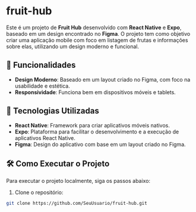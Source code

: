 # fruit-hub

Este é um projeto de **Fruit Hub** desenvolvido com **React Native** e **Expo**, baseado em um design encontrado no **Figma**. O projeto tem como objetivo criar uma aplicação mobile com foco em listagem de frutas e informações sobre elas, utilizando um design moderno e funcional.

## 🚀 Funcionalidades

- **Design Moderno**: Baseado em um layout criado no Figma, com foco na usabilidade e estética.
- **Responsividade**: Funciona bem em dispositivos móveis e tablets.

## 🚀 Tecnologias Utilizadas

- **React Native**: Framework para criar aplicativos móveis nativos.
- **Expo**: Plataforma para facilitar o desenvolvimento e a execução de aplicativos React Native.
- **Figma**: Design do aplicativo com base em um layout criado no Figma.

## 🛠️ Como Executar o Projeto

Para executar o projeto localmente, siga os passos abaixo:

1. Clone o repositório:

```bash
git clone https://github.com/SeuUsuario/fruit-hub.git
